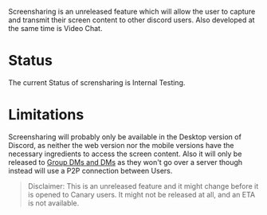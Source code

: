 <!-- TITLE: Screensharing -->
<!-- SUBTITLE: Coming Soon! -->

Screensharing is an unreleased feature which will allow the user to capture and transmit their screen content to other discord users. Also developed at the same time is Video Chat.

# Status
The current Status of scrensharing is Internal Testing.
# Limitations
Screensharing will probably only be available in the Desktop version of Discord, as neither the web version nor the mobile versions have the necessary ingredients to access the screen content. Also it will only be released to [Group DMs and DMs](/direct-messages) as they won't go over a server though instead will use a P2P connection between Users.

> Disclaimer: This is an unreleased feature and it might change before it is opened to Canary users. It might not be released at all, and an ETA is not available.